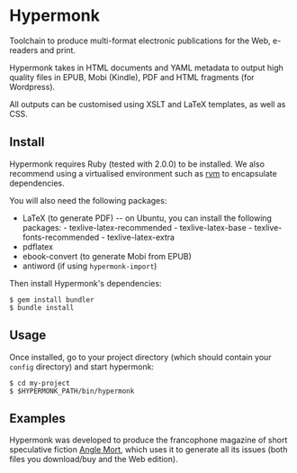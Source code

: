 # Hypermonk

Toolchain to produce multi-format electronic publications for the Web,
e-readers and print.

Hypermonk takes in HTML documents and YAML metadata to output high
quality files in EPUB, Mobi (Kindle), PDF and HTML fragments (for
Wordpress).

All outputs can be customised using XSLT and LaTeX templates, as well
as CSS.


## Install

Hypermonk requires Ruby (tested with 2.0.0) to be installed. We also
recommend using a virtualised environment such as
[rvm](https://rvm.io/) to encapsulate dependencies.

You will also need the following packages:

* LaTeX (to generate PDF) -- on Ubuntu, you can install the following packages:
      - texlive-latex-recommended
      - texlive-latex-base
      - texlive-fonts-recommended
      - texlive-latex-extra
* pdflatex
* ebook-convert (to generate Mobi from EPUB)
* antiword (if using `hypermonk-import`)

Then install Hypermonk's dependencies:

```
$ gem install bundler
$ bundle install
```


## Usage

Once installed, go to your project directory (which should contain
your `config` directory) and start hypermonk:

```
$ cd my-project
$ $HYPERMONK_PATH/bin/hypermonk
```


## Examples

Hypermonk was developed to produce the francophone magazine of short
speculative fiction [Angle Mort](http://www.angle-mort.fr/), which
uses it to generate all its issues (both files you download/buy and
the Web edition).
